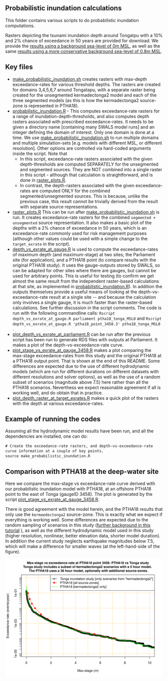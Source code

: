 Probabilistic inundation calculations
-------------------------------------

This folder contains various scripts to do probabilistic inundation computations.

Rasters depicting the tsunami inundation depth around Tongatpu with a 10% and 2% chance of exceedance in 50 years are provided for download. We provide the [results using a background sea-level of 0m MSL](http://dapds00.nci.org.au/thredds/fileServer/fj6/PTHA/Tonga_2020/alternate_ptha18_tonga_MSL0.zip), as well as the same [results using a more conservative background sea-level of 0.8m MSL](http://dapds00.nci.org.au/thredds/fileServer/fj6/PTHA/Tonga_2020/alternate_ptha18_tonga_MSL0.8.zip). 

## Key files

* [make_probabilistic_inundation.sh](make_probabilistic_inundation.sh) creates rasters with max-depth exceedance-rates for various threshold depths. The rasters are created for domains 3,4,5,6,7 around Tongatapu, with a separate raster being created for the unsegmented kermadectonga2 model and each of the three segmented models (as this is how the kermadectonga2 source-zone is represented in PTHA18).
* [probabilistic_inundation.R](probabilistic_inundation.R) - This computes exceedance-rate rasters for a range of inundation-depth-thresholds, and also computes depth rasters associated with prescribed exceedance-rates. It needs to be given a directory name [containing many SWALS model runs] and an integer defining the domain of interest. Only one domain is done at a time. We use [make_probabilistic_inundation.sh](make_probabilistic_inundation.sh) to run multiple domains and multiple simulation-sets [e.g. models with different MSL, or different resolution]. Other options are controlled via hard-coded arguments inside the script. Note that
    * In this script, exceedance-rate rasters associated with the given depth-thresholds are computed SEPARATELY for the unsegmented and segmented sources. They are NOT combined into a single raster in this script - although that calculation is straightforward, and is done in [raster_plots.R](raster_plots.R).
    * In contrast, the depth-rasters associated with the given exceedance-rates are computed ONLY for the combined segmented/unsegmented sources. This is because, unlike the previous case, this result cannot be trivially derived from the result with separate source representations. 
* [raster_plots.R](raster_plots.R) This can be run after [make_probabilistic_inundation.sh](make_probabilistic_inundation.sh) is run. It creates exceedance-rate rasters for the combined `segmented + unsegmented` source representation. It also makes a basic plot of the depths with a 2\% chance of exceedance in 50 years, which is an exceedance-rate commonly used for risk management purposes (although other values could be used with a simple change to the `target_exrate` in the script). 
* [depth_vs_exrate_at_gauge.R](depth_vs_exrate_at_gauge.R) is used to compute the exceedance-rates of maximum depth (and maximum-stage) at two sites; the Parliament site (for application), and a PTHA18 point (to compare results with the original PTHA18 study). It uses the gauge-outputs stored by SWALS, so can be adapted for other sites where there are gauges, but cannot be used for arbitrary points. This is useful for testing (to confirm we get almost the same result from the independent raster-based calculations at that site, as implemented in [probabilistic_inundation.R](probabilistic_inundation.R)). In addition the outputs themselves provide a useful means of looking at the depth-vs-exceedance-rate result at a single site -- and because the calculation only involves a single gauge, it is much faster than the raster-based calculations. See further discussion in the script comments. The code is run with the following commandline calls: `Rscript depth_vs_exrate_at_gauge.R parliament ptha18_tonga_MSL0` and `Rscript depth_vs_exrate_at_gauge.R 'ptha18_point_3458.3' ptha18_tonga_MSL0 `. 
* [plot_depth_vs_exrate_at_parliament.R](plot_depth_vs_exrate_at_parliament.R) can be run after the previous script has been run to generate RDS files with outputs at Parliament. It makes a plot of the depth-vs-exceedance-rate curve.
* [plot_stage_vs_exrate_at_gauge_3458.R](plot_stage_vs_exrate_at_gauge_3458.R) makes a plot comparing the max-stage exceedance-rates from this study and the original PTHA18 at a PTHA18 output point. That is shown at the end of this README. Some differences are expected due to the use of different hydrodynamic models (which are run for different durations on different datasets with different resolutions and solver options), as well as the use of a random subset of scenarios (magnitude above 7.5) here rather than all the PTHA18 scenarios. Neverthess we expect reasonable agreement if all is working well, and do obtain that in practice.
* [plot_depth_raster_at_target_exrates.R](plot_depth_raster_at_target_exrates.R) makes a quick plot of the rasters with the depth at various exceedance-rates. 

## Example of running the codes

Assuming all the hydrodynamic model results have been run, and all the dependencies are installed, one can do:

```
# Create the exceedance-rate rasters, and depth-vs-exceedance-rate curve information at a couple of key points.
source make_probabilistic_inundation.R

```

## Comparison with PTHA18 at the deep-water site

Here we compare the max-stage vs exceedance-rate curve derived with our probabilistic inundation model with PTHA18, at an offshore PTHA18 point to the east of Tonga (gaugeID 3458). The plot is generated by the script [plot_stage_vs_exrate_at_gauge_3458.R](plot_stage_vs_exrate_at_gauge_3458.R). 

There is good agreement with the model herein, and the PTHA18 results that only use the `kermaedectonga2` source-zone. This is exactly what we expect if everything is working well. Some differences are expected due to the random sampling of scenarios in this study ([further background in this tutorial](../../../../ptha_access/example_event_access_scripts/random_scenario_sampling/random_scenario_sampling.md) ), as well as the different hydrodynamic model used in this study (higher resolution, nonlinear, better elevation data, shorter model duration). In addition the current study neglects earthquake magnitudes below 7.5, which will make a difference for smaller waves (at the left-hand-side of the figure).

![Comparison_PTHA18_offshore_point](ptha18_tonga_MSL0_stage_vs_rate_validation_at_ptha18_point_3458.png)
